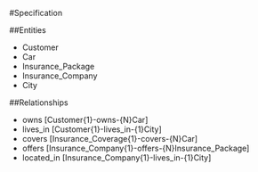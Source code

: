 #Specification


##Entities
- Customer
- Car
- Insurance_Package
- Insurance_Company
- City

##Relationships
- owns [Customer{1}-owns-{N}Car]
- lives_in [Customer{1}-lives_in-{1}City]
- covers [Insurance_Coverage{1}-covers-{N}Car]
- offers [Insurance_Company{1}-offers-{N}Insurance_Package]
- located_in [Insurance_Company{1}-lives_in-{1}City]

 
